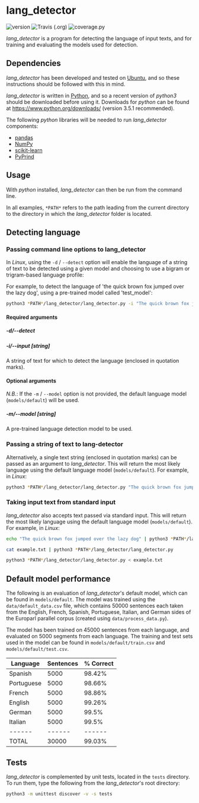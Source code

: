 # lang_detector

![version](https://img.shields.io/badge/version-0.1-important.svg) ![Travis (.org)](https://img.shields.io/travis/steveneale/lang_detector) ![coverage.py](https://img.shields.io/badge/coverage-16%25-critical.svg)

*lang_detector* is a program for detecting the language of input texts, and for training and evaluating the models used for detection.


## Dependencies

*lang_detector* has been developed and tested on [Ubuntu](https://www.ubuntu.com/), and so these instructions should be followed with this in mind.

*lang_detector* is written in [Python](https://www.python.org/), and so a recent version of *python3* should be downloaded before using it. Downloads for *python* can be found at https://www.python.org/downloads/ (version 3.5.1 recommended).

The following *python* libraries will be needed to run *lang_detector* components:
* [pandas](https://pandas.pydata.org/)
* [NumPy](http://www.numpy.org/)
* [scikit-learn](https://scikit-learn.org/stable/)
* [PyPrind](https://pypi.org/project/PyPrind/)


## Usage

With *python* installed, *lang_detector* can then be run from the command line.

In all examples, `*PATH*` refers to the path leading from the current directory to the directory in which the *lang_detector* folder is located.


## Detecting language

### Passing command line options to lang_detector

In *Linux*, using the `-d` / `--detect` option will enable the language of a string of text to be detected using a given model and choosing to use a bigram or trigram-based language profile:

For example, to detect the language of 'the quick brown fox jumped over the lazy dog', using a pre-trained model called 'test_model':

```bash
python3 *PATH*/lang_detector/lang_detector.py -i "The quick brown fox jumped over the lazy dog" -m models/test_model
```

#### Required arguments

##### -d/--detect

##### -i/--input [*string*]

A string of text for which to detect the language (enclosed in quotation marks). 

#### Optional arguments

*N.B.*: If the `-m` / `--model` option is not provided, the default language model (`models/default`) will be used.

##### -m/--model [*string*]

A pre-trained language detection model to be used.


### Passing a string of text to lang-detector

Alternatively, a single text string (enclosed in quotation marks) can be passed as an argument to *lang_detector*. This will return the most likely language using the default language model (`models/default`). For example, in *Linux*:

```bash
python3 *PATH*/lang_detector/lang_detector.py "The quick brown fox jumped over the lazy dog"
```

### Taking input text from standard input

*lang_detector* also accepts text passed via standard input. This will return the most likely language using the default language model (`models/default`). For example, in *Linux*:

```bash
echo "The quick brown fox jumped over the lazy dog" | python3 *PATH*/lang_detector/lang_detector.py
```

```bash
cat example.txt | python3 *PATH*/lang_detector/lang_detector.py
```

```bash
python3 *PATH*/lang_detector/lang_detector.py < example.txt
```


## Default model performance

The following is an evaluation of *lang_detector*'s default model, which can be found in `models/default`. The model was trained using the `data/default_data.csv` file, which contains 50000 sentences each taken from the English, French, Spanish, Portuguese, Italian, and German sides of the Europarl parallel corpus (created using `data/process_data.py`).

The model has been trained on 45000 sentences from each language, and evaluated on 5000 segments from each language. The training and test sets used in the model can be found in `models/default/train.csv` and `models/default/test.csv`.

| Language | Sentences | % Correct |
| ------ | ------ | ------ |
| Spanish | 5000 | 98.42% |
| Portuguese | 5000 | 98.66% |
| French | 5000 | 98.86% |
| English | 5000 | 99.26% |
| German | 5000 | 99.5% |
| Italian | 5000 | 99.5% |
| ------ | ------ | ------ |
| TOTAL | 30000 | 99.03% |


## Tests

*lang_detector* is complemented by unit tests, located in the `tests` directory. To run them, type the following from the *lang_detector*'s root directory:

```bash
python3 -m unittest discover -v -s tests
```
